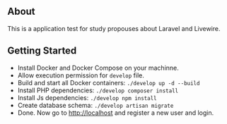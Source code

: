## About

This is a application test for study propouses about Laravel and Livewire.

## Getting Started

- Install Docker and Docker Compose on your machinne.
- Allow execution permission for `develop` file.
- Build and start all Docker containers: `./develop up -d --build`
- Install PHP dependencies: `./develop composer install`
- Install Js dependencies: `./develop npm install`
- Create database schema: `./develop artisan migrate`
- Done. Now go to <http://localhost> and register a new user and login.
